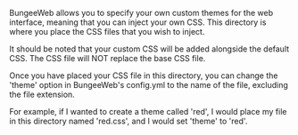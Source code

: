 BungeeWeb allows you to specify your own custom themes for the web
interface, meaning that you can inject your own CSS. This directory is
where you place the CSS files that you wish to inject.

It should be noted that your custom CSS will be added alongside the
default CSS. The CSS file will NOT replace the base CSS file.

Once you have placed your CSS file in this directory, you can change the
'theme' option in BungeeWeb's config.yml to the name of the file,
excluding the file extension.

For example, if I wanted to create a theme called 'red', I would place my
file in this directory named 'red.css', and I would set 'theme' to 'red'.
